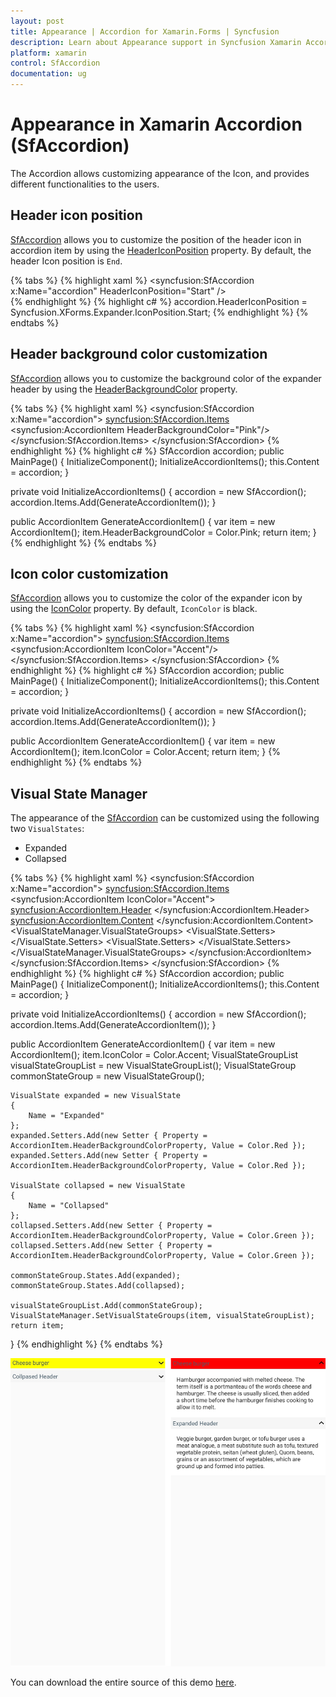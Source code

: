 ```yaml
---
layout: post
title: Appearance | Accordion for Xamarin.Forms | Syncfusion
description: Learn about Appearance support in Syncfusion Xamarin Accordion (SfAccordion) control and more details.
platform: xamarin
control: SfAccordion
documentation: ug
---
```


# Appearance in Xamarin Accordion (SfAccordion)

The Accordion allows customizing appearance of the Icon, and provides different functionalities to the users.

## Header icon position 

[SfAccordion](https://help.syncfusion.com/cr/cref_files/xamarin/Syncfusion.Expander.XForms~Syncfusion.XForms.Accordion.SfAccordion.html) allows you to customize the position of the header icon in accordion item by using the [HeaderIconPosition](https://help.syncfusion.com/cr/cref_files/xamarin/Syncfusion.Expander.XForms~Syncfusion.XForms.Accordion.SfAccordion~HeaderIconPosition.html) property. By default, the header Icon position is `End`.  

{% tabs %}
{% highlight xaml %}
<syncfusion:SfAccordion x:Name="accordion" HeaderIconPosition="Start" />       
{% endhighlight %}
{% highlight c# %}
accordion.HeaderIconPosition = Syncfusion.XForms.Expander.IconPosition.Start;
{% endhighlight %}
{% endtabs %}

## Header background color customization

[SfAccordion](https://help.syncfusion.com/cr/cref_files/xamarin/Syncfusion.Expander.XForms~Syncfusion.XForms.Accordion.SfAccordion.html) allows you to customize the background color of the expander header by using the [HeaderBackgroundColor](https://help.syncfusion.com/cr/cref_files/xamarin/Syncfusion.Expander.XForms~Syncfusion.XForms.Accordion.AccordionItem~HeaderBackgroundColor.html) property.

{% tabs %}
{% highlight xaml %}
<syncfusion:SfAccordion x:Name="accordion">
    <syncfusion:SfAccordion.Items>
        <syncfusion:AccordionItem HeaderBackgroundColor="Pink"/>
    </syncfusion:SfAccordion.Items>
</syncfusion:SfAccordion>
{% endhighlight %}
{% highlight c# %}
SfAccordion accordion;
public MainPage()
{
    InitializeComponent();
    InitializeAccordionItems();
    this.Content = accordion;
}

private void InitializeAccordionItems()
{
    accordion = new SfAccordion();
    accordion.Items.Add(GenerateAccordionItem());
}

public AccordionItem GenerateAccordionItem()
{
    var item = new AccordionItem();
    item.HeaderBackgroundColor = Color.Pink;
    return item;
}
{% endhighlight %}
{% endtabs %}

## Icon color customization

[SfAccordion](https://help.syncfusion.com/cr/cref_files/xamarin/Syncfusion.Expander.XForms~Syncfusion.XForms.Accordion.SfAccordion.html) allows you to customize the color of the expander icon by using the [IconColor](https://help.syncfusion.com/cr/cref_files/xamarin/Syncfusion.Expander.XForms~Syncfusion.XForms.Accordion.AccordionItem~IconColor.html) property. By default, `IconColor` is black.

{% tabs %}
{% highlight xaml %}
<syncfusion:SfAccordion x:Name="accordion">
    <syncfusion:SfAccordion.Items>
        <syncfusion:AccordionItem IconColor="Accent"/>
    </syncfusion:SfAccordion.Items>
</syncfusion:SfAccordion>
{% endhighlight %}
{% highlight c# %}
SfAccordion accordion;
public MainPage()
{
    InitializeComponent();
    InitializeAccordionItems();
    this.Content = accordion;
}

private void InitializeAccordionItems()
{
    accordion = new SfAccordion();
    accordion.Items.Add(GenerateAccordionItem());
}

public AccordionItem GenerateAccordionItem()
{
    var item = new AccordionItem();
    item.IconColor = Color.Accent;
    return item;
}
{% endhighlight %}
{% endtabs %}

## Visual State Manager

The appearance of the [SfAccordion](https://help.syncfusion.com/cr/cref_files/xamarin/Syncfusion.Expander.XForms~Syncfusion.XForms.Accordion.SfAccordion.html) can be customized using the following two `VisualStates`:

* Expanded
* Collapsed

{% tabs %}
{% highlight xaml %}
<syncfusion:SfAccordion x:Name="accordion">
    <syncfusion:SfAccordion.Items>
        <syncfusion:AccordionItem IconColor="Accent">
            <syncfusion:AccordionItem.Header>
                <Grid>
                    <Label TextColor="#495F6E" Text="Cheese burger" HeightRequest="50" VerticalTextAlignment="Center"/>
                </Grid>
            </syncfusion:AccordionItem.Header>
            <syncfusion:AccordionItem.Content>
                <Grid Padding="10,10,10,10" BackgroundColor="#FFFFFF">
                    <Label TextColor="#303030" Text="Hamburger accompanied with melted cheese. The term itself is a portmanteau of the words cheese and hamburger. The cheese is usually sliced, then added a short time before the hamburger finishes cooking to allow it to melt." HeightRequest="50" VerticalTextAlignment="Center"/>
                </Grid>
            </syncfusion:AccordionItem.Content>
            <VisualStateManager.VisualStateGroups>
                <VisualStateGroupList>
                    <VisualStateGroup>
                        <VisualState Name="Expanded">
                            <VisualState.Setters>
                                <Setter Property="HeaderBackgroundColor" Value="Red"/>
                            </VisualState.Setters>
                        </VisualState>
                        <VisualState Name="Collapsed">
                            <VisualState.Setters>
                                <Setter Property="HeaderBackgroundColor" Value="Green"/>
                            </VisualState.Setters>
                        </VisualState>
                    </VisualStateGroup>
                </VisualStateGroupList>
            </VisualStateManager.VisualStateGroups>
        </syncfusion:AccordionItem>
    </syncfusion:SfAccordion.Items>
</syncfusion:SfAccordion>
{% endhighlight %}
{% highlight c# %}
SfAccordion accordion;
public MainPage()
{
    InitializeComponent();
    InitializeAccordionItems();
    this.Content = accordion;
}

private void InitializeAccordionItems()
{
    accordion = new SfAccordion();
    accordion.Items.Add(GenerateAccordionItem());
}

public AccordionItem GenerateAccordionItem()
{
    var item = new AccordionItem();
    item.IconColor = Color.Accent;
    VisualStateGroupList visualStateGroupList = new VisualStateGroupList();
    VisualStateGroup commonStateGroup = new VisualStateGroup();

    VisualState expanded = new VisualState
    {
        Name = "Expanded"
    };
    expanded.Setters.Add(new Setter { Property = AccordionItem.HeaderBackgroundColorProperty, Value = Color.Red });
    expanded.Setters.Add(new Setter { Property = AccordionItem.HeaderBackgroundColorProperty, Value = Color.Red });

    VisualState collapsed = new VisualState
    {
        Name = "Collapsed"
    };
    collapsed.Setters.Add(new Setter { Property = AccordionItem.HeaderBackgroundColorProperty, Value = Color.Green });
    collapsed.Setters.Add(new Setter { Property = AccordionItem.HeaderBackgroundColorProperty, Value = Color.Green });

    commonStateGroup.States.Add(expanded);
    commonStateGroup.States.Add(collapsed);

    visualStateGroupList.Add(commonStateGroup);
    VisualStateManager.SetVisualStateGroups(item, visualStateGroupList);
    return item;
}
{% endhighlight %}
{% endtabs %}

![Xamarin Forms Accordion with VSM](accordion_images/Accordion_VSM.png)

You can download the entire source of this demo [here](https://github.com/SyncfusionExamples/Xamarin-Accordion-VisualStateManager).